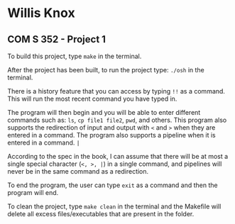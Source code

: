 # Willis Knox
## COM S 352 - Project 1

To build this project, type `make` in the terminal.

After the project has been built, to run the project type: `./osh` in the terminal.

There is a history feature that you can access by typing `!!` as a command. This will run the most recent command you
have typed in.

The program will then begin and you will be able to enter different commands such as: `ls`, `cp file1 file2`, `pwd`, and others.
This program also supports the redirection of input and output with `<` and `>` when they are entered in a command.
The program also supports a pipeline when it is entered in a command. `|`

According to the spec in the book, I can assume that there will be at most a single special character (`<, >, |`) in
a single command, and pipelines will never be in the same command as a redirection.

To end the program, the user can type `exit` as a command and then the program will end.

To clean the project, type `make clean` in the terminal and the Makefile will delete all excess files/executables that are present in the folder.
